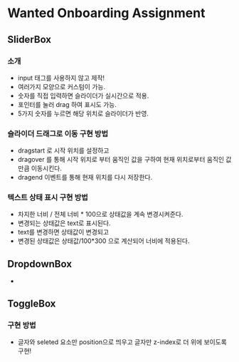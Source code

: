 # Wanted Onboarding Assignment

## SliderBox

### 소개

- input 태그를 사용하지 않고 제작!
- 여러가지 모양으로 커스텀이 가능.
- 숫자를 직접 입력하면 슬라이더가 실시간으로 적용.
- 포인터를 눌러 drag 하여 표시도 가능.
- 5가지 숫자를 누르면 해당 위치로 슬라이더가 반영.

### 슬라이더 드래그로 이동 구현 방법

- dragstart 로 시작 위치를 설정하고
- dragover 를 통해 시작 위치로 부터 움직인 값을 구하여 현재 위치로부터 움직인 값 만큼 이동시킨다.
- dragend 이벤트를 통해 현재 위치를 다시 저장한다.

### 텍스트 상태 표시 구현 방법

- 차지한 너비 / 전체 너비 \* 100으로 상태값을 계속 변경시켜준다.
- 변경되는 상태값은 text로 표시된다.
- text를 변경하면 상태값이 변경되고
- 변경된 상태값은 상태값/100\*300 으로 계산되어 너비에 적용된다.

## DropdownBox

-

## ToggleBox

### 구현 방법

- 글자와 seleted 요소만 position으로 띄우고 글자만 z-index로 더 위에 보이도록 구현!
